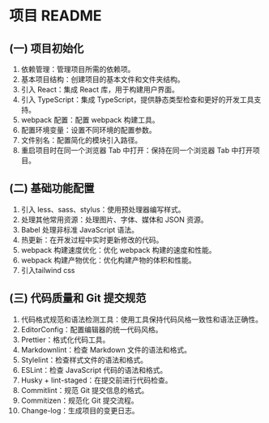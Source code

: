 # 项目 README

## (一) 项目初始化
1. 依赖管理：管理项目所需的依赖项。
2. 基本项目结构：创建项目的基本文件和文件夹结构。
3. 引入 React：集成 React 库，用于构建用户界面。
4. 引入 TypeScript：集成 TypeScript，提供静态类型检查和更好的开发工具支持。
5. webpack 配置：配置 webpack 构建工具。
6. 配置环境变量：设置不同环境的配置参数。
7. 文件别名：配置简化的模块引入路径。
8. 重启项目时在同一个浏览器 Tab 中打开：保持在同一个浏览器 Tab 中打开项目。

## (二) 基础功能配置
1. 引入 less、sass、stylus：使用预处理器编写样式。
2. 处理其他常用资源：处理图片、字体、媒体和 JSON 资源。
3. Babel 处理非标准 JavaScript 语法。
4. 热更新：在开发过程中实时更新修改的代码。
5. webpack 构建速度优化：优化 webpack 构建的速度和性能。
6. webpack 构建产物优化：优化构建产物的体积和性能。
7. 引入tailwind css

## (三) 代码质量和 Git 提交规范
1. 代码格式规范和语法检测工具：使用工具保持代码风格一致性和语法正确性。
2. EditorConfig：配置编辑器的统一代码风格。
3. Prettier：格式化代码工具。
4. Markdownlint：检查 Markdown 文件的语法和格式。
5. Stylelint：检查样式文件的语法和格式。
6. ESLint：检查 JavaScript 代码的语法和格式。
7. Husky + lint-staged：在提交前进行代码检查。
8. Commitlint：规范 Git 提交信息的格式。
9. Commitizen：规范化 Git 提交流程。
10. Change-log：生成项目的变更日志。
